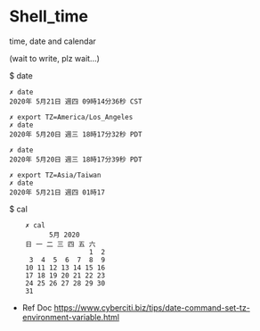 # Shell_time
time, date and calendar

(wait to write, plz wait...)


$ date

    ✗ date
    2020年 5月21日 週四 09時14分36秒 CST
    
    ✗ export TZ=America/Los_Angeles
    ✗ date
    2020年 5月20日 週三 18時17分32秒 PDT

    ✗ date
    2020年 5月20日 週三 18時17分39秒 PDT
    
    ✗ export TZ=Asia/Taiwan
    ✗ date
    2020年 5月21日 週四 01時17
    
    
$ cal

        ✗ cal
              5月 2020         
        日 一 二 三 四 五 六  
                        1  2  
         3  4  5  6  7  8  9  
        10 11 12 13 14 15 16  
        17 18 19 20 21 22 23  
        24 25 26 27 28 29 30  
        31                    


* Ref Doc
https://www.cyberciti.biz/tips/date-command-set-tz-environment-variable.html
